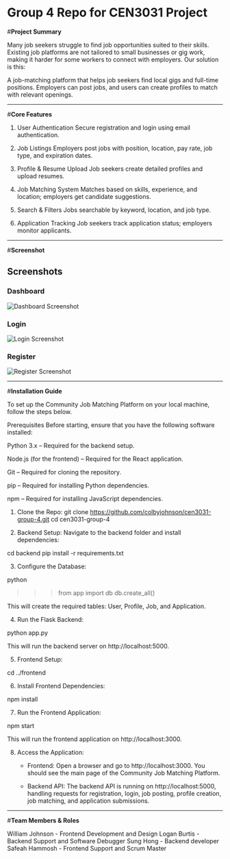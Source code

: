 # Group 4 Repo for CEN3031 Project 

#**Project Summary**

Many job seekers struggle to find job opportunities suited to their skills. Existing job platforms are not tailored to small businesses or gig work, making it harder for some workers to connect with employers. Our solution is this:

A job-matching platform that helps job seekers find local gigs and full-time positions. Employers can post jobs, and users can create profiles to match with relevant openings.

-----

#**Core Features**
1. User Authentication
Secure registration and login using email authentication.

 2. Job Listings
Employers post jobs with position, location, pay rate, job type, and expiration dates.

3. Profile & Resume Upload
Job seekers create detailed profiles and upload resumes.

 4. Job Matching System
Matches based on skills, experience, and location; employers get candidate suggestions.

 5. Search & Filters
Jobs searchable by keyword, location, and job type.

 6. Application Tracking
Job seekers track application status; employers monitor applicants.

----

#**Screenshot**

## Screenshots


### Dashboard
![Dashboard Screenshot](https://github.com/your-username/cen3031-group-4/blob/main/dashboard.png)

### Login
![Login Screenshot](https://github.com/your-username/cen3031-group-4/blob/main/login.png)

### Register
![Register Screenshot](https://github.com/your-username/cen3031-group-4/blob/main/register.png)




----

#**Installation Guide**

To set up the Community Job Matching Platform on your local machine, follow the steps below.

Prerequisites
Before starting, ensure that you have the following software installed:

Python 3.x – Required for the backend setup.

Node.js (for the frontend) – Required for the React application.

Git – Required for cloning the repository.

pip – Required for installing Python dependencies.

npm – Required for installing JavaScript dependencies.




1. Clone the Repo:
git clone https://github.com/colbyjohnson/cen3031-group-4.git
cd cen3031-group-4

2. Backend Setup:
Navigate to the backend folder and install dependencies:

cd backend
pip install -r requirements.txt


3. Configure the Database:

python
>>> from app import db
>>> db.create_all()

This will create the required tables: User, Profile, Job, and Application.

4. Run the Flask Backend:

python app.py

This will run the backend server on http://localhost:5000.

5. Frontend Setup:
   
cd ../frontend

6. Install Frontend Dependencies:

npm install

7. Run the Frontend Application:

npm start

This will run the frontend application on http://localhost:3000.

8. Access the Application:
   - Frontend:
Open a browser and go to http://localhost:3000. You should see the main page of the Community Job Matching Platform.

   - Backend API:
The backend API is running on http://localhost:5000, handling requests for registration, login, job posting, profile creation, job matching, and application submissions.

----

#**Team Members & Roles**

William Johnson - Frontend Development and Design
Logan Burtis - Backend Support and Software Debugger
Sung Hong - Backend developer
Safeah Hammosh - Frontend Support and Scrum Master


